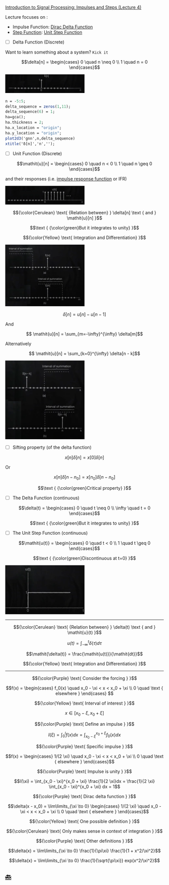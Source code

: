 [Introduction to Signal Processing: Impulses and Steps (Lecture 4)](https://youtu.be/f0DI8GHTfNI)

Lecture focuses on :
* Impulse Function: [Dirac Delta Function](https://en.wikipedia.org/wiki/Dirac_delta_function)
* [Step Function](https://en.wikipedia.org/wiki/Step_function): [Unit Step Function](https://math.mit.edu/~stoopn/18.031/stepanddelta.pdf)


- [ ] Delta Function (Discrete)

Want to learn something about a system? `Kick it`

```math
\delta[n] =
  \begin{cases}
    0 \quad n \neq 0 \\
    1 \quad n = 0
  \end{cases}
```

<img src=images/dirac-delta-function.png width='50%' height='50%' > </img>

```scilab
n = -5:5;
delta_sequence = zeros(1,11);
delta_sequence(6) = 1;
ha=gca();
ha.thickness = 2;
ha.x_location = "origin";
ha.y_location = "origin";
plot2d3('gnn',n,delta_sequence)
xtitle('δ[n]','n','');
```

- [ ] Unit Function (Discrete)

```math
\mathit{u}[n] =
  \begin{cases}
    0 \quad n < 0 \\
    1 \quad n \geq 0
  \end{cases}
```


and their responses (i.e. [impulse response function](https://en.wikipedia.org/wiki/Impulse_response) or IFR)

<img src=images/unit-step-function.png width='50%' height='50%' > </img>  

```math
{\color{Cerulean} \text{ {Relation between} } \delta[n] \text { and } \mathit{u}[n] }
```

```math
\text { {\color{green}But it integrates to unity} }
```

```math
{\color{Yellow} \text{ Integration and Differentiation} }
```

<img src=images/relation-delta-unit-function.png width='50%' height='50%' > </img>  

```math
\delta[n] = \mathit{u}[n] - \mathit{u}[n - 1]
```

And

```math
 \mathit{u}[n] = \sum_{m=-\infty}^{\infty} \delta[m]
```

Alternatively

```math
 \mathit{u}[n] = \sum_{k=0}^{\infty} \delta[n - k]
```

<img src=images/interval-of-summation.png width='50%' height='50%' > </img>

- [ ] Sifting property (of the delta function)

```math
\mathit{x}[n]\delta[n] = \mathit{x}[0]\delta[n]
```

Or 

```math
\mathit{x}[n]\delta[n - n_0] = \mathit{x}[n_0]\delta[n - n_0]
```

```math
\text { {\color{green}Critical property} }
```

- [ ] The Delta Function (continuous)

```math
\delta(t) =
  \begin{cases}
    0 \quad t \neq 0 \\
    \infty \quad t = 0
  \end{cases}
```

```math
\text { {\color{green}But it integrates to unity} }
```

- [ ] The Unit Step Function (continuous)

```math
\mathit{u(t)} =
  \begin{cases}
    0 \quad t < 0 \\
    1 \quad t \geq 0
  \end{cases}
```

```math
\text { {\color{green}Discontinuous at t=0} }
```

<img src=images/unit-step-continuous.png width='50%' height='50%' > </img>

---

```math
{\color{Cerulean} \text{ {Relation between} } \delta(t) \text { and } \mathit{u}(t) }
```

```math
\mathit{u(t)} = \int_{-\infty}^{t} \delta(\tau)\mathit{d\tau}
```

```math
\mathit{\delta(t)} = \frac{\mathit{u(t)}}{\mathit{dt}}
```


```math
{\color{Yellow} \text{ Integration and Differentiation} }
```

---

```math
{\color{Purple} \text{ Consider the forcing } }
```

```math
f(x) =
  \begin{cases}
    f_0(x) \quad x_0 - \xi < x < x_0 + \xi \\
    0 \quad \text { elsewhere }
  \end{cases}

```

```math
{\color{Yellow} \text{ Interval of interest } }
```

```math
x \in [ x_0 - \xi, x_0 + \xi ]
```

```math
{\color{Purple} \text{ Define an impulse } }
```

```math
I(\xi) = \int_{0}^{l} f(x)dx = \int_{x_0 - \xi}^{x_0 + \xi} f_0(x)dx
```

```math
{\color{Purple} \text{ Specific impulse } }
```

```math
f(x) =
  \begin{cases}
    1/(2 \xi) \quad x_0 - \xi < x < x_0 + \xi \\
    0 \quad \text { elsewhere }
  \end{cases}
```

```math
{\color{Purple} \text{ Impulse is unity } }
```

```math
I(\xi) = \int_{x_0 - \xi}^{x_0 + \xi} \frac{1}{2 \xi}dx = \frac{1}{2 \xi} \int_{x_0 - \xi}^{x_0 + \xi} dx = 1
```

```math
{\color{Purple} \text{ Dirac delta function } }
```

```math
\delta(x - x_0) = \lim\limits_{\xi \to 0}
  \begin{cases}
    1/(2 \xi) \quad x_0 - \xi < x < x_0 + \xi \\
    0 \quad \text { elsewhere }
  \end{cases}
```

```math
{\color{Yellow} \text{ One possible definition } }
```

```math
{\color{Cerulean} \text{ Only makes sense in context of integration } }
```

```math
{\color{Purple} \text{ Other definitions } }
```

```math
\delta(x) = \lim\limits_{\xi \to 0} \frac{1}{\pi\xi} \frac{1}{1 + x^2/\xi^2}
```

```math
\delta(x) = \lim\limits_{\xi \to 0} \frac{1}{\sqrt{\pi\xi}} exp(x^2/\xi^2}
```



## [:back: ](../#round_pushpin-signal-processing-an-introduction)

